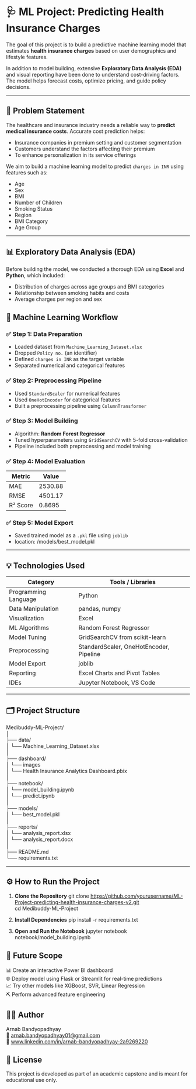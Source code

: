 # 🩺 ML Project: Predicting Health Insurance Charges 

The goal of this project is to build a predictive machine learning model that estimates **health insurance charges** based on user demographics and lifestyle features.

In addition to model building, extensive **Exploratory Data Analysis (EDA)** and visual reporting have been done to understand cost-driving factors. The model helps forecast costs, optimize pricing, and guide policy decisions.

---

## 📌 Problem Statement

The healthcare and insurance industry needs a reliable way to **predict medical insurance costs**. Accurate cost prediction helps:

- Insurance companies in premium setting and customer segmentation  
- Customers understand the factors affecting their premium  
- To enhance personalization in its service offerings  

We aim to build a machine learning model to predict `charges in INR` using features such as:

- Age  
- Sex  
- BMI  
- Number of Children  
- Smoking Status  
- Region  
- BMI Category  
- Age Group  

---

## 📊 Exploratory Data Analysis (EDA)

Before building the model, we conducted a thorough EDA using **Excel** and **Python**, which included:

- Distribution of charges across age groups and BMI categories  
- Relationship between smoking habits and costs  
- Average charges per region and sex  

## 🧠 Machine Learning Workflow

### ✅ Step 1: Data Preparation
- Loaded dataset from `Machine_Learning_Dataset.xlsx`  
- Dropped `Policy no.` (an identifier)  
- Defined `charges in INR` as the target variable  
- Separated numerical and categorical features  

### ✅ Step 2: Preprocessing Pipeline
- Used `StandardScaler` for numerical features  
- Used `OneHotEncoder` for categorical features  
- Built a preprocessing pipeline using `ColumnTransformer`  

### ✅ Step 3: Model Building
- Algorithm: **Random Forest Regressor**  
- Tuned hyperparameters using `GridSearchCV` with 5-fold cross-validation  
- Pipeline included both preprocessing and model training  

### ✅ Step 4: Model Evaluation

| Metric     | Value       |
|------------|-------------|
| MAE        | 2530.88     |
| RMSE       | 4501.17     |
| R² Score   | 0.8695      |

### ✅ Step 5: Model Export
- Saved trained model as a `.pkl` file using `joblib`
- location: /models/best_model.pkl 

---

## 💡 Technologies Used

| Category              | Tools / Libraries                        |
|-----------------------|------------------------------------------|
| Programming Language  | Python                                   |
| Data Manipulation     | pandas, numpy                            |
| Visualization         | Excel                                    |
| ML Algorithms         | Random Forest Regressor                  |
| Model Tuning          | GridSearchCV from scikit-learn           |
| Preprocessing         | StandardScaler, OneHotEncoder, Pipeline  |
| Model Export          | joblib                                   |
| Reporting             | Excel Charts and Pivot Tables            |
| IDEs                  | Jupyter Notebook, VS Code                |

---

## 🗂️ Project Structure

Medibuddy-ML-Project/ <br>
│ <br>
├── data/<br>
│ └── Machine_Learning_Dataset.xlsx<br>
│<br>
├── dashboard/<br>
│ └── images<br>
│ └── Health Insurance Analytics Dashboard.pbix<br>
│<br>
├── notebook/<br>
│ └── model_building.ipynb<br>
│ └── predict.ipynb<br>
│<br>
├── models/<br>
│ └── best_model.pkl<br>
│<br>
├── reports/<br>
│ └── analysis_report.xlsx<br>
│ └── analysis_report.docx<br>
│<br>
├── README.md<br>
└── requirements.txt<br>

---

## ⚙️ How to Run the Project

1. **Clone the Repository**
git clone https://github.com/yourusername/ML-Project-predicting-health-insurance-charges-v2.git <br>
cd Medibuddy-ML-Project

2. **Install Dependencies**
pip install -r requirements.txt
3. **Open and Run the Notebook**
jupyter notebook notebook/model_building.ipynb

## 🔮 Future Scope
📊 Create an interactive Power BI dashboard <br>
🌐 Deploy model using Flask or Streamlit for real-time predictions <br>
📈 Try other models like XGBoost, SVR, Linear Regression <br>
⛏️ Perform advanced feature engineering <br>

## 👨‍💻 Author
Arnab Bandyopadhyay <br>
📧 arnab.bandyopadhyay01@gmail.com <br>
🔗 www.linkedin.com/in/arnab-bandyopadhyay-2a9269220

## 📄 License
This project is developed as part of an academic capstone and is meant for educational use only.
